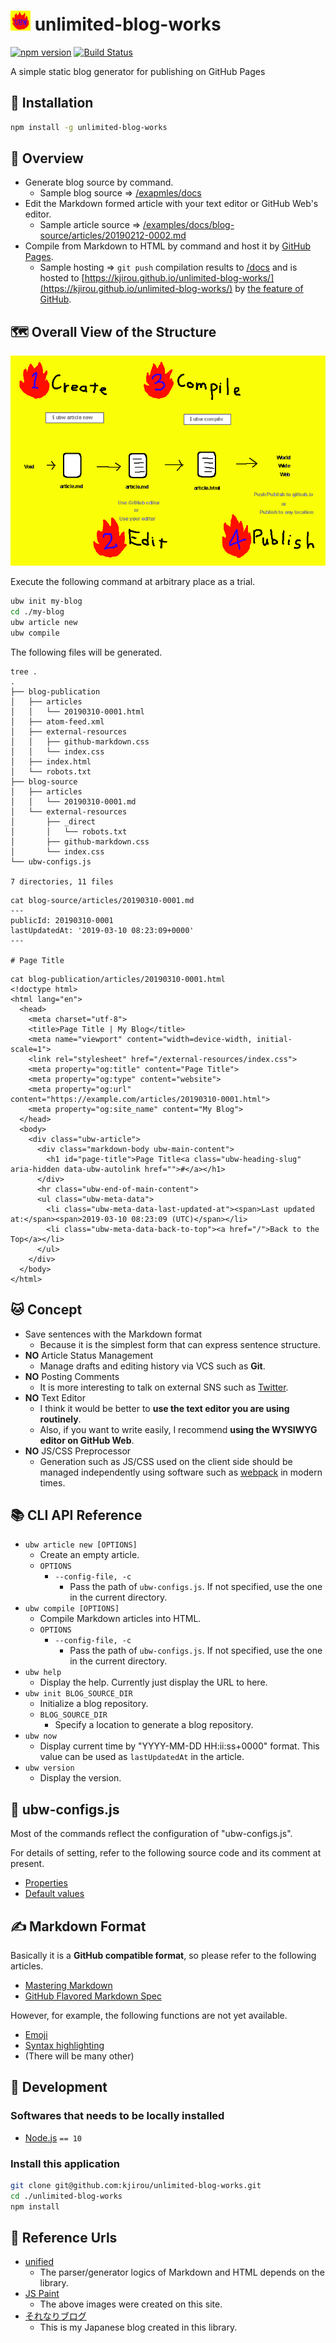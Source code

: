 # <img src="https://github.com/kjirou/unlimited-blog-works/raw/master/documents/ubw-icon.png" width="32" height="32" /> unlimited-blog-works

[![npm version](https://badge.fury.io/js/unlimited-blog-works.svg)](https://badge.fury.io/js/unlimited-blog-works)
[![Build Status](https://travis-ci.org/kjirou/unlimited-blog-works.svg?branch=master)](https://travis-ci.org/kjirou/unlimited-blog-works)

A simple static blog generator for publishing on GitHub Pages


## :rocket: Installation

```bash
npm install -g unlimited-blog-works
```


## :eyes: Overview

- Generate blog source by command.
  - Sample blog source => [/exapmles/docs](/examples/docs)
- Edit the Markdown formed article with your text editor or GitHub Web's editor.
  - Sample article source => [/examples/docs/blog-source/articles/20190212-0002.md](/examples/docs/blog-source/articles/20190212-0002.md)
- Compile from Markdown to HTML by command and host it by [GitHub Pages](https://pages.github.com/).
  - Sample hosting => `git push` compilation results to [/docs](/docs) and is hosted to [https://kjirou.github.io/unlimited-blog-works/](https://kjirou.github.io/unlimited-blog-works/) by [the feature of GitHub](https://help.github.com/en/articles/configuring-a-publishing-source-for-github-pages#publishing-your-github-pages-site-from-a-docs-folder-on-your-master-branch).


## :world_map: Overall View of the Structure

![](/documents/ubw-overall-view.png)

Execute the following command at arbitrary place as a trial.
```bash
ubw init my-blog
cd ./my-blog
ubw article new
ubw compile
```

The following files will be generated.
```
tree .
.
├── blog-publication
│   ├── articles
│   │   └── 20190310-0001.html
│   ├── atom-feed.xml
│   ├── external-resources
│   │   ├── github-markdown.css
│   │   └── index.css
│   ├── index.html
│   └── robots.txt
├── blog-source
│   ├── articles
│   │   └── 20190310-0001.md
│   └── external-resources
│       ├── _direct
│       │   └── robots.txt
│       ├── github-markdown.css
│       └── index.css
└── ubw-configs.js

7 directories, 11 files
```

```
cat blog-source/articles/20190310-0001.md
---
publicId: 20190310-0001
lastUpdatedAt: '2019-03-10 08:23:09+0000'
---

# Page Title
```

```
cat blog-publication/articles/20190310-0001.html
<!doctype html>
<html lang="en">
  <head>
    <meta charset="utf-8">
    <title>Page Title | My Blog</title>
    <meta name="viewport" content="width=device-width, initial-scale=1">
    <link rel="stylesheet" href="/external-resources/index.css">
    <meta property="og:title" content="Page Title">
    <meta property="og:type" content="website">
    <meta property="og:url" content="https://example.com/articles/20190310-0001.html">
    <meta property="og:site_name" content="My Blog">
  </head>
  <body>
    <div class="ubw-article">
      <div class="markdown-body ubw-main-content">
        <h1 id="page-title">Page Title<a class="ubw-heading-slug" aria-hidden data-ubw-autolink href="">#</a></h1>
      </div>
      <hr class="ubw-end-of-main-content">
      <ul class="ubw-meta-data">
        <li class="ubw-meta-data-last-updated-at"><span>Last updated at:</span><span>2019-03-10 08:23:09 (UTC)</span></li>
        <li class="ubw-meta-data-back-to-top"><a href="/">Back to the Top</a></li>
      </ul>
    </div>
  </body>
</html>
```


## :cat: Concept

- Save sentences with the Markdown format
  - Because it is the simplest form that can express sentence structure.
- **NO** Article Status Management
  - Manage drafts and editing history via VCS such as **Git**.
- **NO** Posting Comments
  - It is more interesting to talk on external SNS such as [Twitter](https://twitter.com/).
- **NO** Text Editor
  - I think it would be better to **use the text editor you are using routinely**.
  - Also, if you want to write easily, I recommend **using the WYSIWYG editor on GitHub Web**.
- **NO** JS/CSS Preprocessor
  - Generation such as JS/CSS used on the client side should be managed independently using software such as [webpack](https://webpack.js.org/) in modern times.


## :books: CLI API Reference

- `ubw article new [OPTIONS]`
  - Create an empty article.
  - `OPTIONS`
    - `--config-file, -c`
      - Pass the path of `ubw-configs.js`. If not specified, use the one in the current directory.
- `ubw compile [OPTIONS]`
  - Compile Markdown articles into HTML.
  - `OPTIONS`
    - `--config-file, -c`
      - Pass the path of `ubw-configs.js`. If not specified, use the one in the current directory.
- `ubw help`
  - Display the help. Currently just display the URL to here.
- `ubw init BLOG_SOURCE_DIR`
  - Initialize a blog repository.
  - `BLOG_SOURCE_DIR`
    - Specify a location to generate a blog repository.
- `ubw now`
  - Display current time by "YYYY-MM-DD HH:ii:ss+0000" format. This value can be used as `lastUpdatedAt` in the article.
- `ubw version`
  - Display the version.


## :scroll: ubw-configs.js

Most of the commands reflect the configuration of "ubw-configs.js".

For details of setting, refer to the following source code and its comment at present.

- [Properties](https://github.com/kjirou/unlimited-blog-works/blob/f417f557ceeb164cef66bfc8587da66f0a0fc05e/src/page-generator.ts#L43-L122)
- [Default values](https://github.com/kjirou/unlimited-blog-works/blob/f417f557ceeb164cef66bfc8587da66f0a0fc05e/src/page-generator.ts#L128-L198)


## :writing_hand: Markdown Format

Basically it is a **GitHub compatible format**, so please refer to the following articles.

- [Mastering Markdown](https://guides.github.com/features/mastering-markdown/)
- [GitHub Flavored Markdown Spec](https://github.github.com/gfm/)

However, for example, the following functions are not yet available.

- [Emoji](https://help.github.com/articles/basic-writing-and-formatting-syntax/#using-emoji)
- [Syntax highlighting](https://help.github.com/articles/creating-and-highlighting-code-blocks/#syntax-highlighting)
- (There will be many other)


## :wrench: Development
### Softwares that needs to be locally installed

- [Node.js](https://nodejs.org/) `== 10`

### Install this application

```bash
git clone git@github.com:kjirou/unlimited-blog-works.git
cd ./unlimited-blog-works
npm install
```


## :link: Reference Urls

- [unified](https://github.com/unifiedjs)
  - The parser/generator logics of Markdown and HTML depends on the library.
- [JS Paint](https://github.com/1j01/jspaint)
  - The above images were created on this site.
- [それなりブログ](https://kjirou.github.io/blog/)
  - This is my Japanese blog created in this library.
